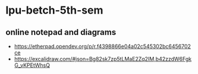 # lpu-betch-5th-sem
## online notepad and diagrams
- https://etherpad.opendev.org/p/r.f4398866e04a02c545302bc6456702ce
- https://excalidraw.com/#json=Bg82sk7zp5tLMaE2Zq2IM,b42zzdW6FgkG_vKPEtWhsQ
